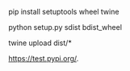 pip install setuptools wheel twine

python setup.py sdist bdist_wheel

twine upload dist/*

 https://test.pypi.org/.